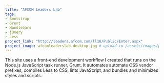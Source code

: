 ```yaml
---
title: "AFCOM Leaders Lab"
tags:
- Bootstrap
- Grunt
- Handlebars
- jQuery
- Less
project_link: "http://leaders.afcom.com/ll18/Public/Enter.aspx"
project_image: afcomleaderslab-desktop.jpg # upload to /assets/images/projects/
---
```


This site uses a front-end development workflow I created that runs on the Node.js JavaScript task runner, Grunt. It automates automate CSS vendor prefixes, compiles Less to CSS, lints JavaScript, and bundles and minimizes styles and scripts.
